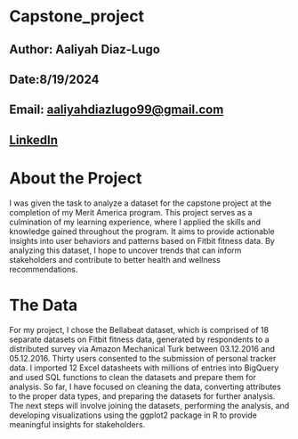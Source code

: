 # Capstone_project 
## Author: Aaliyah Diaz-Lugo
## Date:8/19/2024 
## Email: aaliyahdiazlugo99@gmail.com 
## [LinkedIn](www.linkedin.com/in/aaliyah-diaz) 
# About the Project 
I was given the task to analyze a dataset for the capstone project at the completion of my Merit America program. This project serves as a culmination of my learning experience, where I applied the skills and knowledge gained throughout the program. It aims to provide actionable insights into user behaviors and patterns based on Fitbit fitness data. By analyzing this dataset, I hope to uncover trends that can inform stakeholders and contribute to better health and wellness recommendations. 
# The Data 
For my project, I chose the Bellabeat dataset, which is comprised of 18 separate datasets on Fitbit fitness data, generated by respondents to a distributed survey via Amazon Mechanical Turk between 03.12.2016 and 05.12.2016. Thirty users consented to the submission of personal tracker data. I imported 12 Excel datasheets with millions of entries into BigQuery and used SQL functions to clean the datasets and prepare them for analysis. So far, I have focused on cleaning the data, converting attributes to the proper data types, and preparing the datasets for further analysis. The next steps will involve joining the datasets, performing the analysis, and developing visualizations using the ggplot2 package in R to provide meaningful insights for stakeholders.
